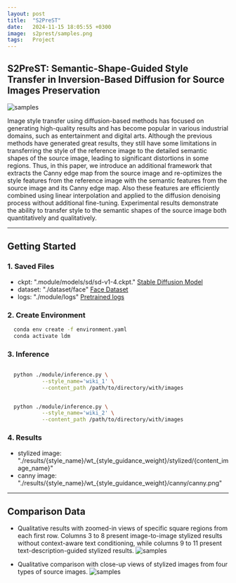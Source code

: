 ```yaml
---
layout: post
title:  "S2PreST"
date:   2024-11-15 18:05:55 +0300
image:  s2prest/samples.png
tags:   Project
---
```

## S2PreST: Semantic-Shape-Guided Style Transfer in Inversion-Based Diffusion for Source Images Preservation

<img src="{{ site.baseurl }}/images/s2prest/samples.png" alt="samples" class="responsive-image">

Image style transfer using diffusion-based methods has focused on generating high-quality results and has become popular in various industrial domains, such as entertainment and digital arts. Although the previous methods have generated great results, they still have some limitations in
transferring the style of the reference image to the detailed semantic shapes of the source image, leading to significant distortions in some regions. Thus, in this paper, we introduce an additional framework that extracts the Canny edge map from the source image and re-optimizes the style features from the reference image with the semantic features from the source image and its Canny edge map. Also these features are efficiently combined using linear interpolation and applied to the diffusion denoising process without additional fine-tuning. Experimental results demonstrate the ability to transfer style to the semantic shapes of the source image both quantitatively and qualitatively.

---

## Getting Started
### 1. Saved Files
- ckpt: ".module/models/sd/sd-v1-4.ckpt." [Stable Diffusion Model](https://huggingface.co/CompVis/stable-diffusion-v-1-4-original/resolve/main/sd-v1-4.ckpt)
- dataset: "./dataset/face" [Face Dataset](https://www.kaggle.com/datasets/tapakah68/face-segmentation?resource=download)
- logs: "./module/logs" [Pretrained logs](https://drive.google.com/drive/folders/1dpzxAPRQE__UuQahH2jSu-JXVcmlAQTW?usp=sharing)

### 2. Create Environment
  ```sh
    conda env create -f environment.yaml
    conda activate ldm
  ```

### 3. Inference

  ```sh
  
    python ./module/inference.py \
             --style_name='wiki_1' \
             --content_path /path/to/directory/with/images
  ```

  ```sh

    python ./module/inference.py \
             --style_name='wiki_2' \
             --content_path /path/to/directory/with/images
  ```

### 4. Results

- stylized image: "./results/{style_name}/wt_{style_guidance_weight}/stylized/{content_image_name}"
- canny image: "./results/{style_name}/wt_{style_guidance_weight}/canny/canny.png"

---

## Comparison Data
- Qualitative results with zoomed-in views of specific square regions from each first row. Columns 3 to 8 present image-to-image stylized results without context-aware text conditioning, while columns 9 to 11 present text-description-guided stylized results.
![samples](figure/comparison.jpg)

- Qualitative comparison with close-up views of stylized images from four types of source images.
![samples](figure/comparison2.png)
